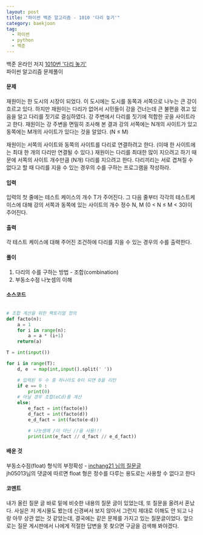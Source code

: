 ```yaml
---
layout: post
title: "파이썬 백준 알고리즘 - 1010 '다리 놓기'"
category: baekjoon
tag:
  - 파이썬
  - python
  - 백준
---
```


백준 온라인 저지 [1010번 '다리 놓기'](https://www.acmicpc.net/problem/1010)  
파이썬 알고리즘 문제풀이


#### **문제**
재원이는 한 도시의 시장이 되었다. 이 도시에는 도시를 동쪽과 서쪽으로 나누는 큰 강이 흐르고 있다. 하지만 재원이는 다리가 없어서 시민들이 강을 건너는데 큰 불편을 겪고 있음을 알고 다리를 짓기로 결심하였다. 강 주변에서 다리를 짓기에 적합한 곳을 사이트라고 한다. 재원이는 강 주변을 면밀히 조사해 본 결과 강의 서쪽에는 N개의 사이트가 있고 동쪽에는 M개의 사이트가 있다는 것을 알았다. (N ≤ M)

재원이는 서쪽의 사이트와 동쪽의 사이트를 다리로 연결하려고 한다. (이때 한 사이트에는 최대 한 개의 다리만 연결될 수 있다.) 재원이는 다리를 최대한 많이 지으려고 하기 때문에 서쪽의 사이트 개수만큼 (N개) 다리를 지으려고 한다. 다리끼리는 서로 겹쳐질 수 없다고 할 때 다리를 지을 수 있는 경우의 수를 구하는 프로그램을 작성하라.

#### **입력**
입력의 첫 줄에는 테스트 케이스의 개수 T가 주어진다. 그 다음 줄부터 각각의 테스트케이스에 대해 강의 서쪽과 동쪽에 있는 사이트의 개수 정수 N, M (0 < N ≤ M < 30)이 주어진다.

#### **출력**
각 테스트 케이스에 대해 주어진 조건하에 다리를 지을 수 있는 경우의 수를 출력한다.


#### **풀이**
1) 다리의 수를 구하는 방법 - 조합(combination)  
2) 부동소수점 나눗셈의 이해



#### **소스코드**
```python

# 조합 계산을 위한 팩토리얼 정의
def facto(n):
    a = 1
    for i in range(n):
        a = a * (i+1)
    return(a)

T = int(input())

for i in range(T):
    d, e  = map(int,input().split(' '))

    # 입력된 두 수 중 하나라도 0이 되면 0을 리턴
    if e == 0 :
        print(0)
    # 아닐 경우 조합(eCd)를 계산
    else:
        e_fact = int(facto(e))
        d_fact = int(facto(d))
        e_d_fact = int(facto(e-d))

        # 나눗셈에 /이 아닌 //을 사용!!!
        print(int(e_fact // d_fact // e_d_fact))

```


#### **배운 것**
부동소수점(float) 형식의 부정확성 -
[inchang21 님의 질문글](https://www.acmicpc.net/board/view/24755)  
jh05013님의 댓글에 따르면 float 형은 정수를 다루는 용도로는 사용할 수 없다고 한다

#### **코멘트**
내가 올린 질문 글 바로 밑에 비슷한 내용의 질문 글이 있었는데, 또 질문을 올려서 혼났다. 사실은 저 게시물도 봤는데 신경써서 보지 않아서 그런지 제대로 이해도 안 되고 나랑 아무 상관 없는 것 같았는데, 결국에는 같은 문제를 가지고 있는 질문글이었다. 앞으로는 질문 게시판에서 나에게 적절한 답변을 못 찾으면 구글을 검색해 봐야겠다.
